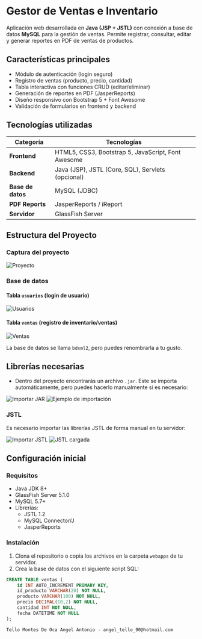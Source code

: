 # Gestor de Ventas e Inventario

Aplicación web desarrollada en **Java (JSP + JSTL)** con conexión a base de datos **MySQL** para la gestión de ventas. Permite registrar, consultar, editar y generar reportes en PDF de ventas de productos.

## Características principales

- Módulo de autenticación (login seguro)
- Registro de ventas (producto, precio, cantidad)
- Tabla interactiva con funciones CRUD (editar/eliminar)
- Generación de reportes en PDF (JasperReports)
- Diseño responsivo con Bootstrap 5 + Font Awesome
- Validación de formularios en frontend y backend

## Tecnologías utilizadas

| Categoría         | Tecnologías                                              |
|-------------------|----------------------------------------------------------|
| **Frontend**       | HTML5, CSS3, Bootstrap 5, JavaScript, Font Awesome      |
| **Backend**        | Java (JSP), JSTL (Core, SQL), Servlets (opcional)       |
| **Base de datos**  | MySQL (JDBC)                                             |
| **PDF Reports**    | JasperReports / iReport                                 |
| **Servidor**       | GlassFish Server                                         |

## Estructura del Proyecto

### Captura del proyecto
![Proyecto](https://github.com/user-attachments/assets/81b7837c-3268-4d0d-9bdc-e7ed4865f44f)

### Base de datos

#### Tabla `usuarios` (login de usuario)
![Usuarios](https://github.com/user-attachments/assets/f90aa4d5-52fa-4b42-9c81-af92974f42c2)

#### Tabla `ventas` (registro de inventario/ventas)
![Ventas](https://github.com/user-attachments/assets/f3afdada-8012-4783-80e6-799625c4f36d)

La base de datos se llama `bdxml2`, pero puedes renombrarla a tu gusto.

## Librerías necesarias

- Dentro del proyecto encontrarás un archivo `.jar`. Este se importa automáticamente, pero puedes hacerlo manualmente si es necesario:

![Importar JAR](https://github.com/user-attachments/assets/f6bf2132-0f38-4d89-9d8d-40baad8b162e)
![Ejemplo de importación](https://github.com/user-attachments/assets/494079a3-b7a2-44d3-80f5-ad13be2004a9)

### JSTL
Es necesario importar las librerías JSTL de forma manual en tu servidor:

![Importar JSTL](https://github.com/user-attachments/assets/6615c2f2-26a2-401d-b52f-e445b3cc358d)
![JSTL cargada](https://github.com/user-attachments/assets/a065fabc-3872-452d-b33b-3c93d4bd6915)

## Configuración inicial

### Requisitos

- Java JDK 8+
- GlassFish Server 5.1.0
- MySQL 5.7+
- Librerías:
  - JSTL 1.2
  - MySQL Connector/J
  - JasperReports

### Instalación

1. Clona el repositorio o copia los archivos en la carpeta `webapps` de tu servidor.
2. Crea la base de datos con el siguiente script SQL:

```sql
CREATE TABLE ventas (
    id INT AUTO_INCREMENT PRIMARY KEY,
    id_producto VARCHAR(20) NOT NULL,
    producto VARCHAR(100) NOT NULL,
    precio DECIMAL(10,2) NOT NULL,
    cantidad INT NOT NULL,
    fecha DATETIME NOT NULL
);

Tello Montes De Oca Angel Antonio - angel_tello_90@hotmail.com 

